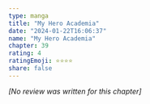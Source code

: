 ```yaml
---
type: manga
title: "My Hero Academia"
date: "2024-01-22T16:06:37"
name: "My Hero Academia"
chapter: 39
rating: 4
ratingEmoji: ⭐️⭐️⭐️⭐️
share: false
---
```


_[No review was written for this chapter]_
